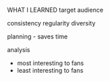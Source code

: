WHAT I LEARNED
target audience

consistency
regularity
diversity

planning - saves time

analysis
- most interesting to fans
- least interesting to fans